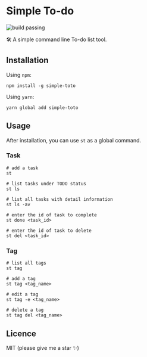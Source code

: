 # Simple To-do

![build passing](https://img.shields.io/badge/build-passing-brightgreen?style=flat-square)

🛠 A simple command line To-do list tool.

## Installation

Using `npm`:

```shell
npm install -g simple-toto
```

Using `yarn`:

```shell
yarn global add simple-toto
```

## Usage

After installation, you can use `st` as a global command.

### Task

```shell
# add a task
st

# list tasks under TODO status
st ls

# list all tasks with detail information
st ls -av

# enter the id of task to complete
st done <task_id>

# enter the id of task to delete
st del <task_id>
```

### Tag

```shell
# list all tags
st tag

# add a tag
st tag <tag_name>

# edit a tag
st tag -e <tag_name>

# delete a tag
st tag del <tag_name>
```

## Licence

MIT (please give me a star ✨)
